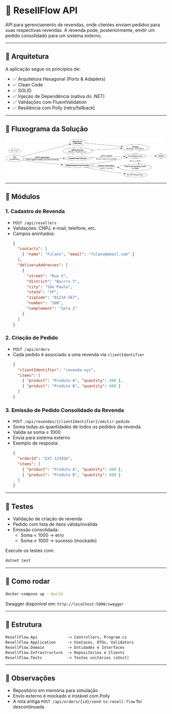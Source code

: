 # 🚀 ResellFlow API

API para gerenciamento de revendas, onde clientes enviam pedidos para suas respectivas revendas. A revenda pode, posteriormente, emitir um pedido consolidado para um sistema externo.

---

## 🧱 Arquitetura

A aplicação segue os princípios de:

- ✅ Arquitetura Hexagonal (Ports & Adapters)
- ✅ Clean Code
- ✅ SOLID
- ✅ Injeção de Dependência (nativa do .NET)
- ✅ Validações com FluentValidation
- ✅ Resiliência com Polly (retry/fallback)

---

## 🔁 Fluxograma da Solução

![Fluxo da API](resellflow_api_flow.png)

---

## 🧩 Módulos

### 1. Cadastro de Revenda
- `POST /api/resellers`
- Validações: CNPJ, e-mail, telefone, etc.
- Campos aninhados:
  ```json
  {
    "contacts": [
      { "name": "Fulano", "email": "fulano@email.com" }
    ],
    "deliveryAddresses": [
      {
        "street": "Rua X",
        "district": "Bairro Y",
        "city": "São Paulo",
        "state": "SP",
        "zipCode": "01234-567",
        "number": "100",
        "complement": "Sala 2"
      }
    ]
  }
  ```

### 2. Criação de Pedido
- `POST /api/orders`
- Cada pedido é associado a uma revenda via `clientIdentifier`
  ```json
  {
    "clientIdentifier": "revenda-xyz",
    "items": [
      { "product": "Produto A", "quantity": 400 },
      { "product": "Produto B", "quantity": 600 }
    ]
  }
  ```

### 3. Emissão de Pedido Consolidado da Revenda
- `POST /api/revendas/{clientIdentifier}/emitir-pedido`
- Soma todas as quantidades de todos os pedidos da revenda
- Valida se soma ≥ 1000
- Envia para sistema externo
- Exemplo de resposta:
  ```json
  {
    "orderId": "EXT-123456",
    "items": [
      { "product": "Produto A", "quantity": 400 },
      { "product": "Produto B", "quantity": 600 }
    ]
  }
  ```

---

## 🧪 Testes

- Validação de criação de revenda
- Pedido com lista de itens válida/inválida
- Emissão consolidada:
  - Soma < 1000 → erro
  - Soma ≥ 1000 → sucesso (mockado)

Execute os testes com:

```bash
dotnet test
```

---

## 🐳 Como rodar

```bash
docker-compose up --build
```

Swagger disponível em: `http://localhost:5000/swagger`

---

## 📂 Estrutura

```
ResellFlow.Api             -> Controllers, Program.cs
ResellFlow.Application     -> UseCases, DTOs, Validators
ResellFlow.Domain          -> Entidades e Interfaces
ResellFlow.Infrastructure  -> Repositórios e Clients
ResellFlow.Tests           -> Testes unitários (xUnit)
```

---

## 🔗 Observações

- Repositório em memória para simulação
- Envio externo é mockado e instável com Polly
- A rota antiga `POST /api/orders/{id}/send-to-resell-flow` foi descontinuada
